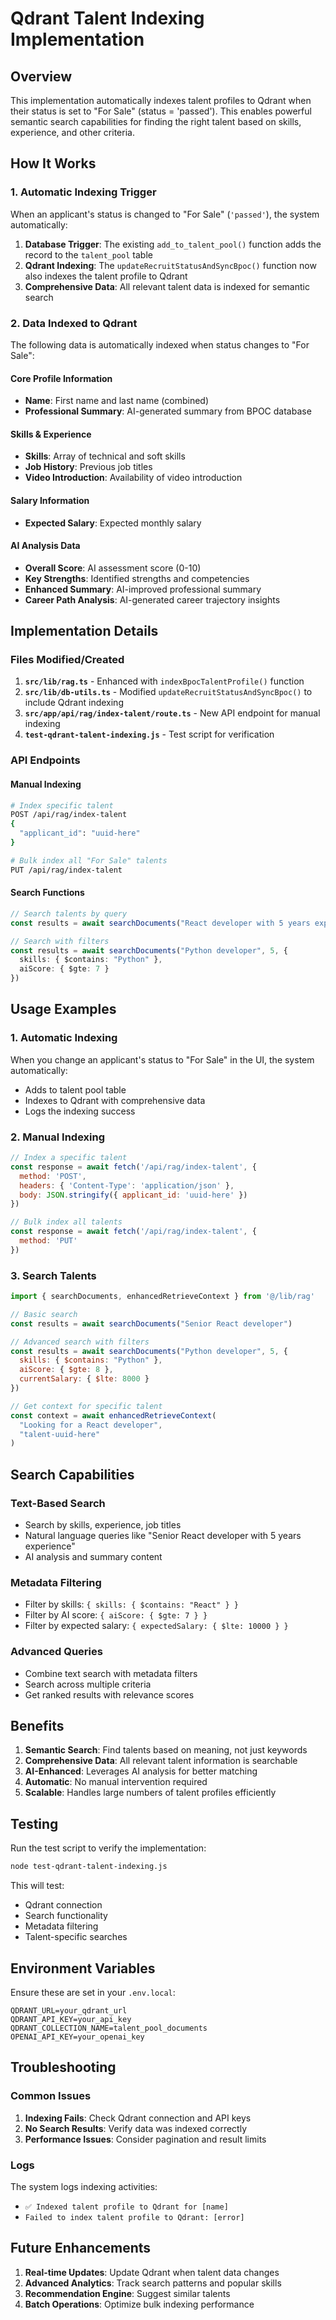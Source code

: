 # Qdrant Talent Indexing Implementation

## Overview

This implementation automatically indexes talent profiles to Qdrant when their status is set to "For Sale" (status = 'passed'). This enables powerful semantic search capabilities for finding the right talent based on skills, experience, and other criteria.

## How It Works

### 1. Automatic Indexing Trigger

When an applicant's status is changed to "For Sale" (`'passed'`), the system automatically:

1. **Database Trigger**: The existing `add_to_talent_pool()` function adds the record to the `talent_pool` table
2. **Qdrant Indexing**: The `updateRecruitStatusAndSyncBpoc()` function now also indexes the talent profile to Qdrant
3. **Comprehensive Data**: All relevant talent data is indexed for semantic search

### 2. Data Indexed to Qdrant

The following data is automatically indexed when status changes to "For Sale":

#### Core Profile Information
- **Name**: First name and last name (combined)
- **Professional Summary**: AI-generated summary from BPOC database

#### Skills & Experience
- **Skills**: Array of technical and soft skills
- **Job History**: Previous job titles
- **Video Introduction**: Availability of video introduction

#### Salary Information
- **Expected Salary**: Expected monthly salary

#### AI Analysis Data
- **Overall Score**: AI assessment score (0-10)
- **Key Strengths**: Identified strengths and competencies
- **Enhanced Summary**: AI-improved professional summary
- **Career Path Analysis**: AI-generated career trajectory insights

## Implementation Details

### Files Modified/Created

1. **`src/lib/rag.ts`** - Enhanced with `indexBpocTalentProfile()` function
2. **`src/lib/db-utils.ts`** - Modified `updateRecruitStatusAndSyncBpoc()` to include Qdrant indexing
3. **`src/app/api/rag/index-talent/route.ts`** - New API endpoint for manual indexing
4. **`test-qdrant-talent-indexing.js`** - Test script for verification

### API Endpoints

#### Manual Indexing
```bash
# Index specific talent
POST /api/rag/index-talent
{
  "applicant_id": "uuid-here"
}

# Bulk index all "For Sale" talents
PUT /api/rag/index-talent
```

#### Search Functions
```typescript
// Search talents by query
const results = await searchDocuments("React developer with 5 years experience")

// Search with filters
const results = await searchDocuments("Python developer", 5, {
  skills: { $contains: "Python" },
  aiScore: { $gte: 7 }
})
```

## Usage Examples

### 1. Automatic Indexing
When you change an applicant's status to "For Sale" in the UI, the system automatically:
- Adds to talent pool table
- Indexes to Qdrant with comprehensive data
- Logs the indexing success

### 2. Manual Indexing
```javascript
// Index a specific talent
const response = await fetch('/api/rag/index-talent', {
  method: 'POST',
  headers: { 'Content-Type': 'application/json' },
  body: JSON.stringify({ applicant_id: 'uuid-here' })
})

// Bulk index all talents
const response = await fetch('/api/rag/index-talent', {
  method: 'PUT'
})
```

### 3. Search Talents
```javascript
import { searchDocuments, enhancedRetrieveContext } from '@/lib/rag'

// Basic search
const results = await searchDocuments("Senior React developer")

// Advanced search with filters
const results = await searchDocuments("Python developer", 5, {
  skills: { $contains: "Python" },
  aiScore: { $gte: 8 },
  currentSalary: { $lte: 8000 }
})

// Get context for specific talent
const context = await enhancedRetrieveContext(
  "Looking for a React developer",
  "talent-uuid-here"
)
```

## Search Capabilities

### Text-Based Search
- Search by skills, experience, job titles
- Natural language queries like "Senior React developer with 5 years experience"
- AI analysis and summary content

### Metadata Filtering
- Filter by skills: `{ skills: { $contains: "React" } }`
- Filter by AI score: `{ aiScore: { $gte: 7 } }`
- Filter by expected salary: `{ expectedSalary: { $lte: 10000 } }`

### Advanced Queries
- Combine text search with metadata filters
- Search across multiple criteria
- Get ranked results with relevance scores

## Benefits

1. **Semantic Search**: Find talents based on meaning, not just keywords
2. **Comprehensive Data**: All relevant talent information is searchable
3. **AI-Enhanced**: Leverages AI analysis for better matching
4. **Automatic**: No manual intervention required
5. **Scalable**: Handles large numbers of talent profiles efficiently

## Testing

Run the test script to verify the implementation:

```bash
node test-qdrant-talent-indexing.js
```

This will test:
- Qdrant connection
- Search functionality
- Metadata filtering
- Talent-specific searches

## Environment Variables

Ensure these are set in your `.env.local`:

```env
QDRANT_URL=your_qdrant_url
QDRANT_API_KEY=your_api_key
QDRANT_COLLECTION_NAME=talent_pool_documents
OPENAI_API_KEY=your_openai_key
```

## Troubleshooting

### Common Issues

1. **Indexing Fails**: Check Qdrant connection and API keys
2. **No Search Results**: Verify data was indexed correctly
3. **Performance Issues**: Consider pagination and result limits

### Logs

The system logs indexing activities:
- `✅ Indexed talent profile to Qdrant for [name]`
- `Failed to index talent profile to Qdrant: [error]`

## Future Enhancements

1. **Real-time Updates**: Update Qdrant when talent data changes
2. **Advanced Analytics**: Track search patterns and popular skills
3. **Recommendation Engine**: Suggest similar talents
4. **Batch Operations**: Optimize bulk indexing performance
